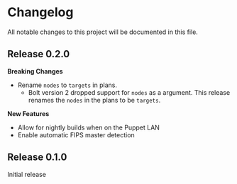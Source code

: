 # Changelog

All notable changes to this project will be documented in this file.
## Release 0.2.0

**Breaking Changes**
  * Rename `nodes` to `targets` in plans.
    * Bolt version 2 dropped support for `nodes` as a argument. This release renames the `nodes` in the plans to be `targets`.

**New Features**
  * Allow for nightly builds when on the Puppet LAN
  * Enable automatic FIPS master detection

## Release 0.1.0

Initial release
